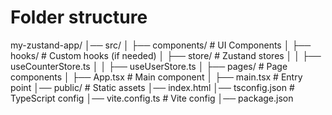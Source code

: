 # Folder structure

my-zustand-app/
│── src/
│   ├── components/        # UI Components
│   ├── hooks/             # Custom hooks (if needed)
│   ├── store/             # Zustand stores
│   │   ├── useCounterStore.ts
│   │   ├── useUserStore.ts
│   ├── pages/             # Page components
│   ├── App.tsx            # Main component
│   ├── main.tsx           # Entry point
│── public/                # Static assets
│── index.html
│── tsconfig.json          # TypeScript config
│── vite.config.ts         # Vite config
│── package.json



